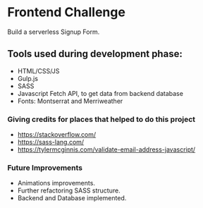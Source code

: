 # Frontend Challenge

Build a serverless Signup Form.

## Tools used during development phase:

- HTML/CSS/JS
- Gulp.js
- SASS
- Javascript Fetch API, to get data from backend database
- Fonts: Montserrat and Merriweather

### Giving credits for places that helped to do this project

- https://stackoverflow.com/
- https://sass-lang.com/
- https://tylermcginnis.com/validate-email-address-javascript/

### Future Improvements

- Animations improvements.
- Further refactoring SASS structure.
- Backend and Database implemented.
